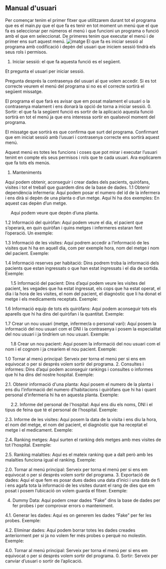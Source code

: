 Manual d'usuari
----------------

Per començar tenim el primer fitxer que utilitzarem durant tot el programa que es el main.py que el que fa es tenir en tot moment un menú que el que fa es seleccionar per números el menú i que funcioni un programa o funció amb el que em seleccionat.
De primeres tenim que executar el menú i de primer ens surt aquest menú.
![imatge](Imatges/image)
El que fa es iniciar sessió al programa amb codificació i depèn del usuari que iniciem sessió tindrà els seus rols i permisos.
1.	Iniciar sessió: el que fa aquesta funció es el següent.
 
Et pregunta el usuari per iniciar sessió.
 
Pregunta després la contrasenya del usuari al que volem accedir.
Si es tot correcte veurem el menú del programa si no es el correcte sortirà el següent missatge.
 
El programa el que farà es avisar que em posat malament el usuari o la contrasenya malament i ens donarà la opció de torna a iniciar sessió.
0.	Sortir: el que fa la següent funció es sortir de la aplicació aquesta funció sortirà en tot el menú ja que ens interessa sortir en qualsevol moment del programa.
 
El missatge que sortirà es que confirma que surt del programa.
Confirmant que em iniciat sessió amb l’usuari i contrasenya correcte ens sortirà aquest menú.
 
Aquest menú es totes les funcions i coses que pot mirar i executar l’usuari tenint en compte els seus permisos i rols que te cada usuari. Ara explicarem que fa tots els menús.
1.	Manteniments
 
Aquí podem obtenir, aconseguir i crear dades dels pacients, quiròfans, visites i tot el treball que guardem dins de la base de dades.
1.1	Obtenir dependència infermeria: 
Aquí podem posar el numero del id de la infermera i ens dirà si depèn de una planta o d’un metge. Aquí hi ha dos exemples:
En aquest cas depèn d’un metge.
 
 
Aquí podem veure que depèn d’una planta.
 
1.2	Informació del quiròfan:
Aquí podem veure el dia, el pacient que s’operarà, en quin quiròfan i quins metges i infermeres estaran fent l’operació. Un exemple:
 
1.3	Informació de les visites:
Aquí podrem accedir a l’informació de les visites que hi ha en aquell dia, com per exemple hora, nom del metge i nom del pacient. Exemple:
 
1.4	Informació reserves per habitació:
Dins podrem troba la informació dels pacients que estan ingressats o que han estat ingressats i el dia de sortida. Exemple:
 
 
1.5	Informació del pacient:
Dins d’aquí podem veure les visites del pacient, les vegades que ha estat ingressat, els cops que ha estat operat, el dia i la hora de les visites, el nom del pacient, el diagnòstic que li ha donat el metge i els medicaments receptats. Exemple:  
 
1.6	Informació equip de tots els quiròfans:
Aquí podem aconseguir tots els aparells que hi ha dins del quiròfan i la quantitat. Exemple:
 
1.7	Crear un nou usuari (metge, infermer/a o personal vari):
Aquí posem la informació del nou usuari com el DNI i la contrasenya i posem la especialitat del nou usuari i ja tindríem un nou usuari. Exemple:
 
 
1.8	Crear un nou pacient:
Aquí posem la informació del nou usuari com el nom i el cognom i ja crearíem el nou pacient. Exemple:
 
1.0	Tornar al menú principal:
Serveix per torna el menú per si ens em equivocat o per si després volem sortir del programa. 
2.	Consultes i informes:
Dins d’aquí podem aconseguir rankings i consultes o informes que hi ha dins del nostre hospital. Exemple:
 
2.1. Obtenir informació d'una planta:
Aquí posem el numero de la planta i ens diu l’informació del numero d’habitacions i quiròfans que hi ha i quant personal d’infermeria hi ha en aquesta planta. Exemple:
   
 
2.2. Informe del personal de l'hospital:
Aquí ens diu els noms, DNI i el tipus de feina que té el personal de l’hospital. Exemple:
 
2.3. Informe de les visites:
Aquí posem la data de la visita i ens diu la hora, el nom del metge, el nom del pacient, el diagnòstic que ha receptat el metge i el medicament. Exemple:
 
2.4. Ranking metges:
Aquí surten el ranking dels metges amb mes visites de tot l’hospital. Exemple:
 
2.5. Ranking malalties:
Aquí es el mateix ranking que a dalt però amb les malalties funciona igual el ranking. Exemple:
 
2.0. Tornar al menú principal:
Serveix per torna el menú per si ens em equivocat o per si després volem sortir del programa. 
3. Exportació de dades:
Aquí el que fem es posar dues dades una data d’inici i una data de fi i ens agafa tota la informació de les visites durant el rang de dies que em posat i posem l’ubicació on volem guarda el fitxer. Exemple:
 
4.	Dummy Data:
Aquí podem crear dades “Fake” dins la base de dades per fer probes i per comprovar errors o manteniment.
 
4.1.	Generar les dades:
Aquí es on generem les dades “Fake” per fer les probes. Exemple:

4.2.	Eliminar dades:
Aquí podem borrar totes les dades creades anteriorment per si ja no volem fer més probes o perquè no molestin. Exemple:


4.0. Tornar al menú principal:
Serveix per torna el menú per si ens em equivocat o per si després volem sortir del programa. 
0.	Sortir: Serveix per canviar d’usuari o sortir de l’aplicació.






